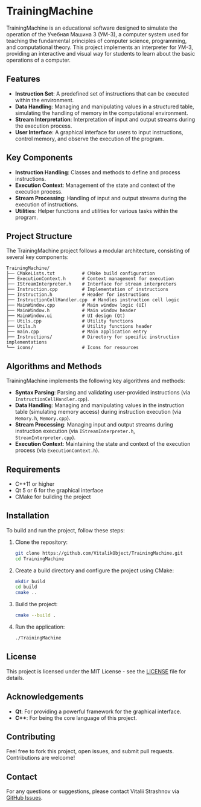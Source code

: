 
# TrainingMachine

TrainingMachine is an educational software designed to simulate the operation of the Учебная Машина 3 (УМ-3), a computer system used for teaching the fundamental principles of computer science, programming, and computational theory. This project implements an interpreter for УМ-3, providing an interactive and visual way for students to learn about the basic operations of a computer.

## Features

- **Instruction Set**: A predefined set of instructions that can be executed within the environment.
- **Data Handling**: Managing and manipulating values in a structured table, simulating the handling of memory in the computational environment.
- **Stream Interpretation**: Interpretation of input and output streams during the execution process.
- **User Interface**: A graphical interface for users to input instructions, control memory, and observe the execution of the program.

## Key Components

- **Instruction Handling**: Classes and methods to define and process instructions.
- **Execution Context**: Management of the state and context of the execution process.
- **Stream Processing**: Handling of input and output streams during the execution of instructions.
- **Utilities**: Helper functions and utilities for various tasks within the program.

## Project Structure

The TrainingMachine project follows a modular architecture, consisting of several key components:

```
TrainingMachine/
├── CMakeLists.txt          # CMake build configuration
├── ExecutionContext.h      # Context management for execution
├── IStreamInterpreter.h    # Interface for stream interpreters
├── Instruction.cpp         # Implementation of instructions
├── Instruction.h           # Header for instructions
├── InstructionCellHandler.cpp  # Handles instruction cell logic
├── MainWindow.cpp          # Main window logic (UI)
├── MainWindow.h            # Main window header
├── MainWindow.ui           # UI design (Qt)
├── Utils.cpp               # Utility functions
├── Utils.h                 # Utility functions header
├── main.cpp                # Main application entry
├── Instructions/           # Directory for specific instruction implementations
└── icons/                  # Icons for resources
```

## Algorithms and Methods

TrainingMachine implements the following key algorithms and methods:

- **Syntax Parsing**: Parsing and validating user-provided instructions (via `InstructionCellHandler.cpp`).
- **Data Handling**: Managing and manipulating values in the instruction table (simulating memory access) during instruction execution (via `Memory.h`, `Memory.cpp`).
- **Stream Processing**: Managing input and output streams during instruction execution (via `IStreamInterpreter.h`, `StreamInterpreter.cpp`).
- **Execution Context**: Maintaining the state and context of the execution process (via `ExecutionContext.h`).

## Requirements

- C++11 or higher
- Qt 5 or 6 for the graphical interface
- CMake for building the project

## Installation

To build and run the project, follow these steps:

1. Clone the repository:
   ```bash
   git clone https://github.com/VitalikObject/TrainingMachine.git
   cd TrainingMachine
   ```

2. Create a build directory and configure the project using CMake:
   ```bash
   mkdir build
   cd build
   cmake ..
   ```

3. Build the project:
   ```bash
   cmake --build .
   ```

4. Run the application:
   ```bash
   ./TrainingMachine
   ```

## License

This project is licensed under the MIT License - see the [LICENSE](LICENSE.txt) file for details.

## Acknowledgements

- **Qt**: For providing a powerful framework for the graphical interface.
- **C++**: For being the core language of this project.

## Contributing

Feel free to fork this project, open issues, and submit pull requests. Contributions are welcome!

## Contact

For any questions or suggestions, please contact Vitalii Strashnov via [GitHub Issues](https://github.com/VitalikObject/TrainingMachine/issues).
